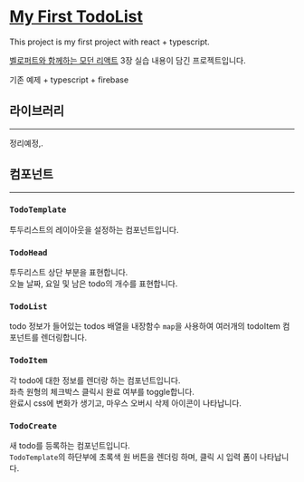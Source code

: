 # [My First TodoList](mashup-todolist.web.app)

This project is my first project with react + typescript.

[벨로퍼트와 함께하는 모던 리액트](https://react.vlpt.us/) 3장 실습 내용이 담긴 프로젝트입니다.

기존 예제 + typescript + firebase

## 라이브러리

---

정리예정,.

## 컴포넌트

---

### `TodoTemplate`

투두리스트의 레이아웃을 설정하는 컴포넌트입니다.

### `TodoHead`

투두리스트 상단 부분을 표현합니다.  
오늘 날짜, 요일 및 남은 todo의 개수를 표현합니다.

### `TodoList`

todo 정보가 들어있는 todos 배열을 내장함수 `map`을 사용하여 여러개의 todoItem 컴포넌트를 렌더링합니다.

### `TodoItem`

각 todo에 대한 정보를 렌더랑 하는 컴포넌트입니다.  
좌측 원형의 체크박스 클릭시 완료 여부를 toggle합니다.  
완료시 css에 변화가 생기고, 마우스 오버시 삭제 아이콘이 나타납니다.

### `TodoCreate`

새 todo를 등록하는 컴포넌트입니다.  
`TodoTemplate`의 하단부에 초록색 원 버튼을 렌더링 하며, 클릭 시 입력 폼이 나타납니다.
